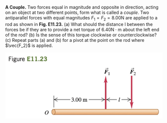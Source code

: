 **A Couple.** Two forces equal in magnitude and opposite
in direction, acting on an object at two different points, form what
is called a *couple*. Two antiparallel forces with equal magnitudes $`F_1 = F_2 = 8.00 \text{N}`$ are applied to a rod as shown in **Fig. E11.23.**
(a) What should the distance l between the forces be if they are to provide a net torque of $`6.40 \text{N} \cdot \text{m}`$ about the left end of the rod? (b) Is the
sense of this torque clockwise or counterclockwise? (c) Repeat parts
(a) and (b) for a pivot at the point on the rod where $`\vec{F_2}`$ is applied.

![](e11.23.jpg)